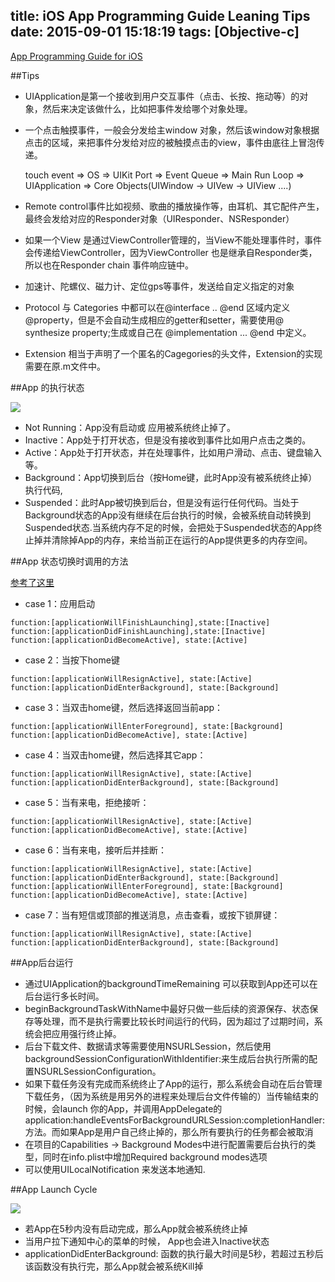 title: iOS App Programming Guide Leaning Tips
date: 2015-09-01 15:18:19
tags: [Objective-c]
---
[App Programming Guide for iOS](https://developer.apple.com/library/prerelease/ios/documentation/iPhone/Conceptual/iPhoneOSProgrammingGuide/Introduction/Introduction.html#//apple_ref/doc/uid/TP40007072-CH1-SW1)

##Tips

* UIApplication是第一个接收到用户交互事件（点击、长按、拖动等）的对象，然后来决定该做什么，比如把事件发给哪个对象处理。
* 一个点击触摸事件，一般会分发给主window 对象，然后该window对象根据点击的区域，来把事件分发给对应的被触摸点击的view，事件由底往上冒泡传递。

  touch event => OS => UIKit Port => Event Queue => Main Run Loop => UIApplication => Core Objects(UIWindow -> UIVew -> UIView ....)
  
*  Remote control事件比如视频、歌曲的播放操作等，由耳机、其它配件产生，最终会发给对应的Responder对象（UIResponder、NSResponder）
* 如果一个View 是通过ViewController管理的，当View不能处理事件时，事件会传递给ViewController，因为ViewController 也是继承自Responder类，所以也在Responder chain 事件响应链中。
* 加速计、陀螺仪、磁力计、定位gps等事件，发送给自定义指定的对象 
* Protocol 与 Categories 中都可以在@interface .. @end 区域内定义 @property，但是不会自动生成相应的getter和setter，需要使用@ synthesize property;生成或自己在 @implementation ... @end 中定义。
* Extension 相当于声明了一个匿名的Cagegories的头文件，Extension的实现需要在原.m文件中。


##App 的执行状态

![](https://developer.apple.com/library/prerelease/ios/documentation/iPhone/Conceptual/iPhoneOSProgrammingGuide/Art/high_level_flow_2x.png)

* Not Running：App没有启动或 应用被系统终止掉了。
* Inactive：App处于打开状态，但是没有接收到事件比如用户点击之类的。
* Active：App处于打开状态，并在处理事件，比如用户滑动、点击、键盘输入等。
* Background：App切换到后台（按Home键，此时App没有被系统终止掉）执行代码,
* Suspended：此时App被切换到后台，但是没有运行任何代码。当处于Background状态的App没有继续在后台执行的时候，会被系统自动转换到Suspended状态.当系统内存不足的时候，会把处于Suspended状态的App终止掉并清除掉App的内存，来给当前正在运行的App提供更多的内存空间。

##App 状态切换时调用的方法

[参考了这里](http://www.cnblogs.com/wayne23/p/3868441.html)

* case 1：应用启动

```
function:[applicationWillFinishLaunching],state:[Inactive]
function:[applicationDidFinishLaunching],state:[Inactive]
function:[applicationDidBecomeActive], state:[Active]
```

* case 2：当按下home键

```
function:[applicationWillResignActive], state:[Active]
function:[applicationDidEnterBackground], state:[Background]
```

* case 3：当双击home键，然后选择返回当前app：

```
function:[applicationWillEnterForeground], state:[Background]
function:[applicationDidBecomeActive], state:[Active]
```

* case 4：当双击home键，然后选择其它app：

```
function:[applicationWillResignActive], state:[Active]
function:[applicationDidEnterBackground], state:[Background]
```

* case 5：当有来电，拒绝接听：

```
function:[applicationWillResignActive], state:[Active]
function:[applicationDidBecomeActive], state:[Active]
```

* case 6：当有来电，接听后并挂断：

```
function:[applicationWillResignActive], state:[Active]
function:[applicationDidEnterBackground], state:[Background]
function:[applicationWillEnterForeground], state:[Background]
function:[applicationDidBecomeActive], state:[Active]
```

* case 7：当有短信或顶部的推送消息，点击查看，或按下锁屏键：

```
function:[applicationWillResignActive], state:[Active]
function:[applicationDidEnterBackground], state:[Background]
```



##App后台运行

* 通过UIApplication的backgroundTimeRemaining 可以获取到App还可以在后台运行多长时间。
* beginBackgroundTaskWithName中最好只做一些后续的资源保存、状态保存等处理，而不是执行需要比较长时间运行的代码，因为超过了过期时间，系统会把应用强行终止掉。
* 后台下载文件、数据请求等需要使用NSURLSession，然后使用 backgroundSessionConfigurationWithIdentifier:来生成后台执行所需的配置NSURLSessionConfiguration。
* 如果下载任务没有完成而系统终止了App的运行，那么系统会自动在后台管理下载任务，（因为系统是用另外的进程来处理后台文件传输的）当传输结束的时候，会launch 你的App，并调用AppDelegate的application:handleEventsForBackgroundURLSession:completionHandler:方法。而如果App是用户自己终止掉的，那么所有要执行的任务都会被取消
* 在项目的Capabilities -> Background Modes中进行配置需要后台执行的类型，同时在info.plist中增加Required background modes选项
* 可以使用UILocalNotification 来发送本地通知.

##App Launch Cycle

![](https://developer.apple.com/library/prerelease/ios/documentation/iPhone/Conceptual/iPhoneOSProgrammingGuide/Art/app_launch_fg_2x.png)

* 若App在5秒内没有启动完成，那么App就会被系统终止掉
* 当用户拉下通知中心的菜单的时候， App也会进入Inactive状态
* applicationDidEnterBackground: 函数的执行最大时间是5秒，若超过五秒后该函数没有执行完，那么App就会被系统Kill掉

